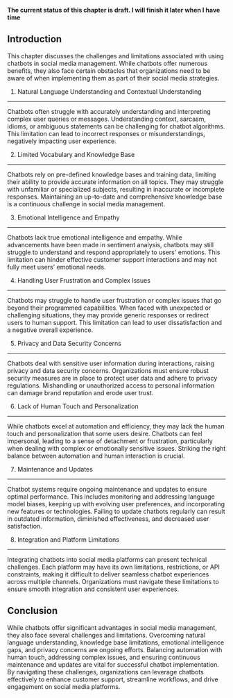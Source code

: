 **The current status of this chapter is draft. I will finish it later when I have time**

Introduction
------------

This chapter discusses the challenges and limitations associated with using chatbots in social media management. While chatbots offer numerous benefits, they also face certain obstacles that organizations need to be aware of when implementing them as part of their social media strategies.

1. Natural Language Understanding and Contextual Understanding
--------------------------------------------------------------

Chatbots often struggle with accurately understanding and interpreting complex user queries or messages. Understanding context, sarcasm, idioms, or ambiguous statements can be challenging for chatbot algorithms. This limitation can lead to incorrect responses or misunderstandings, negatively impacting user experience.

2. Limited Vocabulary and Knowledge Base
----------------------------------------

Chatbots rely on pre-defined knowledge bases and training data, limiting their ability to provide accurate information on all topics. They may struggle with unfamiliar or specialized subjects, resulting in inaccurate or incomplete responses. Maintaining an up-to-date and comprehensive knowledge base is a continuous challenge in social media management.

3. Emotional Intelligence and Empathy
-------------------------------------

Chatbots lack true emotional intelligence and empathy. While advancements have been made in sentiment analysis, chatbots may still struggle to understand and respond appropriately to users' emotions. This limitation can hinder effective customer support interactions and may not fully meet users' emotional needs.

4. Handling User Frustration and Complex Issues
-----------------------------------------------

Chatbots may struggle to handle user frustration or complex issues that go beyond their programmed capabilities. When faced with unexpected or challenging situations, they may provide generic responses or redirect users to human support. This limitation can lead to user dissatisfaction and a negative overall experience.

5. Privacy and Data Security Concerns
-------------------------------------

Chatbots deal with sensitive user information during interactions, raising privacy and data security concerns. Organizations must ensure robust security measures are in place to protect user data and adhere to privacy regulations. Mishandling or unauthorized access to personal information can damage brand reputation and erode user trust.

6. Lack of Human Touch and Personalization
------------------------------------------

While chatbots excel at automation and efficiency, they may lack the human touch and personalization that some users desire. Chatbots can feel impersonal, leading to a sense of detachment or frustration, particularly when dealing with complex or emotionally sensitive issues. Striking the right balance between automation and human interaction is crucial.

7. Maintenance and Updates
--------------------------

Chatbot systems require ongoing maintenance and updates to ensure optimal performance. This includes monitoring and addressing language model biases, keeping up with evolving user preferences, and incorporating new features or technologies. Failing to update chatbots regularly can result in outdated information, diminished effectiveness, and decreased user satisfaction.

8. Integration and Platform Limitations
---------------------------------------

Integrating chatbots into social media platforms can present technical challenges. Each platform may have its own limitations, restrictions, or API constraints, making it difficult to deliver seamless chatbot experiences across multiple channels. Organizations must navigate these limitations to ensure smooth integration and consistent user experiences.

Conclusion
----------

While chatbots offer significant advantages in social media management, they also face several challenges and limitations. Overcoming natural language understanding, knowledge base limitations, emotional intelligence gaps, and privacy concerns are ongoing efforts. Balancing automation with human touch, addressing complex issues, and ensuring continuous maintenance and updates are vital for successful chatbot implementation. By navigating these challenges, organizations can leverage chatbots effectively to enhance customer support, streamline workflows, and drive engagement on social media platforms.
